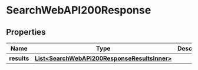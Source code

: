 

# SearchWebAPI200Response

## Properties

Name | Type | Description | Notes
------------ | ------------- | ------------- | -------------
**results** | [**List&lt;SearchWebAPI200ResponseResultsInner&gt;**](SearchWebAPI200ResponseResultsInner.md) |  |  [optional]




